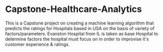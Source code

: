 # Capstone-Healthcare-Analytics
This is a Capstone project on creating a machine learning algorithm that predicts the ratings for Hospitals based in USA on the basis of variety of factors/parameters. Evanston Hospital from IL is taken as base Hospital to determine factors the hospital must focus on in order to improvise it's customer experience &amp; ratings.
